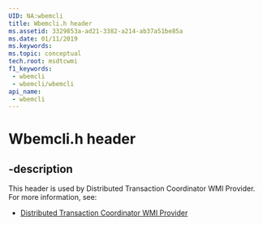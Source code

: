 ```yaml
---
UID: NA:wbemcli
title: Wbemcli.h header
ms.assetid: 3329853a-ad21-3382-a214-ab37a51be85a
ms.date: 01/11/2019
ms.keywords: 
ms.topic: conceptual
tech.root: msdtcwmi
f1_keywords:
 - wbemcli
 - wbemcli/wbemcli
api_name:
 - wbemcli
---
```


# Wbemcli.h header


## -description

This header is used by Distributed Transaction Coordinator WMI Provider. For more information, see:

- [Distributed Transaction Coordinator WMI Provider](../_msdtcwmi/index.md)

